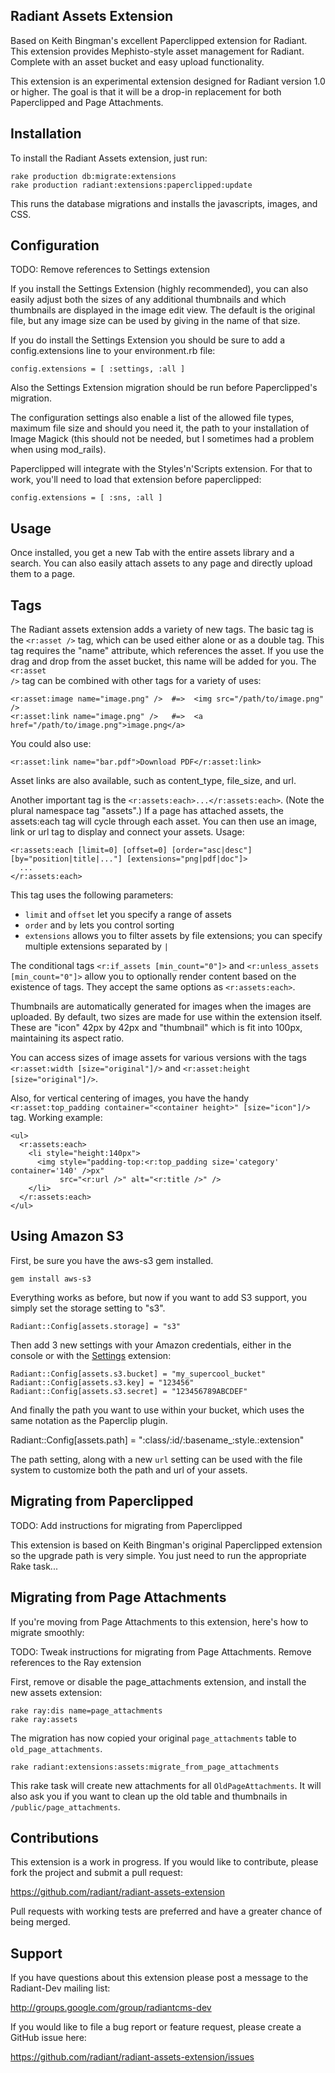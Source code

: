 Radiant Assets Extension
------------------------

Based on Keith Bingman's excellent Paperclipped extension for Radiant. This
extension provides Mephisto-style asset management for Radiant. Complete with
an asset bucket and easy upload functionality.

This extension is an experimental extension designed for Radiant version 1.0
or higher. The goal is that it will be a drop-in replacement for both
Paperclipped and Page Attachments.


## Installation

To install the Radiant Assets extension, just run:
 
    rake production db:migrate:extensions
    rake production radiant:extensions:paperclipped:update

This runs the database migrations and installs the javascripts, images, and
CSS.


## Configuration

TODO: Remove references to Settings extension

If you install the Settings Extension (highly recommended), you can also
easily adjust both the sizes of any additional thumbnails and which thumbnails
are displayed in the image edit view. The default is the original file, but
any image size can be used by giving in the name of that size.

If you do install the Settings Extension you should be sure to add a
config.extensions line to your environment.rb file:

    config.extensions = [ :settings, :all ]
    
Also the Settings Extension migration should be run before Paperclipped's
migration.

The configuration settings also enable a list of the allowed file types,
maximum file size and should you need it, the path to your installation of
Image Magick (this should not be needed, but I sometimes had a problem when
using mod_rails).

Paperclipped will integrate with the Styles'n'Scripts extension. For that to
work, you'll need to load that extension before paperclipped:

    config.extensions = [ :sns, :all ]


## Usage

Once installed, you get a new Tab with the entire assets library and a search.
You can also easily attach assets to any page and directly upload them to a
page.


## Tags

The Radiant assets extension adds a variety of new tags. The basic tag is the
<code><r:asset /></code> tag, which can be used either alone or as a double
tag. This tag requires the "name" attribute, which references the asset. If
you use the drag and drop from the asset bucket, this name will be added for
you. The <code><r:asset /></code> tag can be combined with other tags for a
variety of uses:

    <r:asset:image name="image.png" />  #=>  <img src="/path/to/image.png" />
    <r:asset:link name="image.png" />   #=>  <a href="/path/to/image.png">image.png</a>

You could also use: 

    <r:asset:link name="bar.pdf">Download PDF</r:asset:link>

Asset links are also available, such as content_type, file_size, and url. 

Another important tag is the <code><r:assets:each>...</r:assets:each></code>.
(Note the plural namespace tag "assets".) If a page has attached assets, the
assets:each tag will cycle through each asset. You can then use an image,
link or url tag to display and connect your assets. Usage:

    <r:assets:each [limit=0] [offset=0] [order="asc|desc"] [by="position|title|..."] [extensions="png|pdf|doc"]>
      ...
    </r:assets:each>

This tag uses the following parameters:

* `limit` and `offset` let you specify a range of assets
* `order` and `by` lets you control sorting
* `extensions` allows you to filter assets by file extensions; you can specify multiple extensions separated by `|`

The conditional tags <code><r:if_assets [min_count="0"]></code> and
<code><r:unless_assets [min_count="0"]></code> allow you to optionally render
content based on the existence of tags. They accept the same options as
`<r:assets:each>`.

Thumbnails are automatically generated for images when the images are
uploaded. By default, two sizes are made for use within the extension itself.
These are "icon" 42px by 42px and "thumbnail" which is fit into 100px,
maintaining its aspect ratio.

You can access sizes of image assets for various versions with the tags
`<r:asset:width [size="original"]/>` and `<r:asset:height
[size="original"]/>`.

Also, for vertical centering of images, you have the handy
`<r:asset:top_padding container="<container height>" [size="icon"]/>` tag.
Working example:

    <ul>
      <r:assets:each>
        <li style="height:140px">
          <img style="padding-top:<r:top_padding size='category' container='140' />px" 
               src="<r:url />" alt="<r:title />" />
        </li>
      </r:assets:each>
    </ul>


## Using Amazon S3

First, be sure you have the aws\-s3 gem installed. 

    gem install aws-s3

Everything works as before, but now if you want to add S3 support, you simply
set the storage setting to "s3". 

    Radiant::Config[assets.storage] = "s3"
 
Then add 3 new settings with your Amazon credentials, either in the console or
with the [Settings](http://github.com/Squeegy/radiant-settings/tree/master)
extension:

<pre><code>Radiant::Config[assets.s3.bucket] = "my_supercool_bucket"
Radiant::Config[assets.s3.key] = "123456"
Radiant::Config[assets.s3.secret] = "123456789ABCDEF"
</code></pre>

And finally the path you want to use within your bucket, which uses the same
notation as the Paperclip plugin.

Radiant::Config[assets.path] = ":class/:id/:basename_:style.:extension"

The path setting, along with a new <code>url</code> setting can be used with
the file system to customize both the path and url of your assets.


## Migrating from Paperclipped

TODO: Add instructions for migrating from Paperclipped

This extension is based on Keith Bingman's original Paperclipped extension so
the upgrade path is very simple. You just need to run the appropriate Rake
task...


## Migrating from Page Attachments

If you're moving from Page Attachments to this extension, here's how to
migrate smoothly:

TODO: Tweak instructions for migrating from Page Attachments. Remove references to the Ray extension

First, remove or disable the page_attachments extension, and install the
new assets extension:

<pre><code>rake ray:dis name=page_attachments
rake ray:assets
</code></pre>

The migration has now copied your original `page_attachments` table to `old_page_attachments`.

<pre><code>rake radiant:extensions:assets:migrate_from_page_attachments
</code></pre>

This rake task will create new attachments for all `OldPageAttachments`. It
will also ask you if you want to clean up the old table and thumbnails in
`/public/page_attachments`.


## Contributions

This extension is a work in progress. If you would like to
contribute, please fork the project and submit a pull request:

<https://github.com/radiant/radiant-assets-extension>

Pull requests with working tests are preferred and have a greater chance of
being merged.


## Support

If you have questions about this extension please post a message to the
Radiant-Dev mailing list:

<http://groups.google.com/group/radiantcms-dev>

If you would like to file a bug report or feature request, please create a
GitHub issue here:

<https://github.com/radiant/radiant-assets-extension/issues>